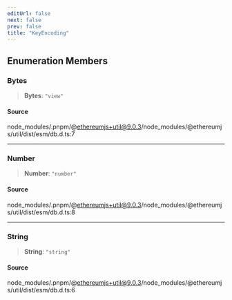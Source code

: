```yaml
---
editUrl: false
next: false
prev: false
title: "KeyEncoding"
---
```


## Enumeration Members

### Bytes

> **Bytes**: `"view"`

#### Source

node\_modules/.pnpm/@ethereumjs+util@9.0.3/node\_modules/@ethereumjs/util/dist/esm/db.d.ts:7

***

### Number

> **Number**: `"number"`

#### Source

node\_modules/.pnpm/@ethereumjs+util@9.0.3/node\_modules/@ethereumjs/util/dist/esm/db.d.ts:8

***

### String

> **String**: `"string"`

#### Source

node\_modules/.pnpm/@ethereumjs+util@9.0.3/node\_modules/@ethereumjs/util/dist/esm/db.d.ts:6

